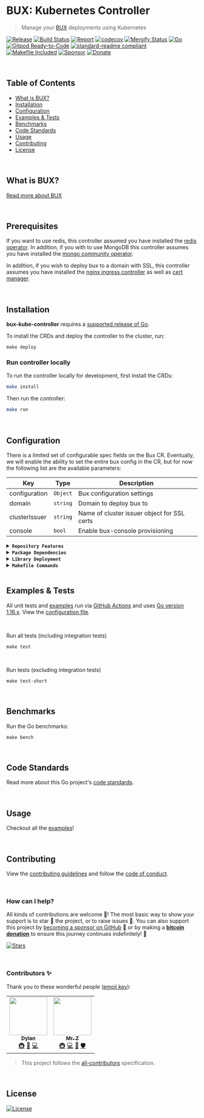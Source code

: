 # BUX: Kubernetes Controller
> Manage your [BUX](https://getbux.io) deployments using Kubernetes

[![Release](https://img.shields.io/github/release-pre/BuxOrg/bux-kube-controller.svg?logo=github&style=flat&v=2)](https://github.com/BuxOrg/bux-kube-controller/releases)
[![Build Status](https://img.shields.io/github/workflow/status/BuxOrg/bux-kube-controller/run-go-tests?logo=github&v=2)](https://github.com/BuxOrg/bux-kube-controller/actions)
[![Report](https://goreportcard.com/badge/github.com/BuxOrg/bux-kube-controller?style=flat&v=2)](https://goreportcard.com/report/github.com/BuxOrg/bux-kube-controller)
[![codecov](https://codecov.io/gh/BuxOrg/bux-kube-controller/branch/master/graph/badge.svg?v=2)](https://codecov.io/gh/BuxOrg/bux-kube-controller)
[![Mergify Status](https://img.shields.io/endpoint.svg?url=https://api.mergify.com/v1/badges/BuxOrg/bux-kube-controller&style=flat&v=2)](https://mergify.io)
[![Go](https://img.shields.io/github/go-mod/go-version/BuxOrg/bux-kube-controller?v=2)](https://golang.org/)
<br>
[![Gitpod Ready-to-Code](https://img.shields.io/badge/Gitpod-ready--to--code-blue?logo=gitpod&v=2)](https://gitpod.io/#https://github.com/BuxOrg/bux-kube-controller)
[![standard-readme compliant](https://img.shields.io/badge/readme%20style-standard-brightgreen.svg?style=flat&v=2)](https://github.com/RichardLitt/standard-readme)
[![Makefile Included](https://img.shields.io/badge/Makefile-Supported%20-brightgreen?=flat&logo=probot&v=2)](Makefile)
[![Sponsor](https://img.shields.io/badge/sponsor-BuxOrg-181717.svg?logo=github&style=flat&v=2)](https://github.com/sponsors/BuxOrg)
[![Donate](https://img.shields.io/badge/donate-bitcoin-ff9900.svg?logo=bitcoin&style=flat&v=2)](https://gobitcoinsv.com/#sponsor?utm_source=github&utm_medium=sponsor-link&utm_campaign=bux-kube-controller&utm_term=bux-kube-controller&utm_content=bux-kube-controller)

<br/>

## Table of Contents
- [What is BUX?](#what-is-bux)
- [Installation](#installation)
- [Configuration](#configuration)
- [Examples & Tests](#examples--tests)
- [Benchmarks](#benchmarks)
- [Code Standards](#code-standards)
- [Usage](#usage)
- [Contributing](#contributing)
- [License](#license)

<br/>

## What is BUX?
[Read more about BUX](https://getbux.io)

<br/>

## Prerequisites
If you want to use redis, this controller assumed you have installed the [redis
operator](https://github.com/spotahome/redis-operator). In addition, if you
with to use MongoDB this controller assumes you have installed the [mongo
community operator](https://github.com/mongodb/mongodb-kubernetes-operator).

In addition, if you wish to deploy bux to a domain with SSL, this controller
assumes you have installed the [nginx ingress
controller](https://kubernetes.github.io/ingress-nginx/) as well as [cert
manager](https://cert-manager.io/).

<br/>


## Installation

**bux-kube-controller** requires a [supported release of Go](https://golang.org/doc/devel/release.html#policy).

To install the CRDs and deploy the controller to the cluster, run:
```shell script
make deploy
```

### Run controller locally

To run the controller locally for development, first install the CRDs:
```bash
make install
```

Then run the controller:
```bash
make run
```

<br/>

## Configuration

There is a limited set of configurable spec fields on the Bux CR. Eventually,
we will enable the ability to set the entire bux config in the CR, but for now
the following list are the available parameters:

| Key           | Type     | Description                                 |
|---------------|----------|---------------------------------------------|
| configuration | `Object` | Bux configuration settings                  |
| domain        | `string` | Domain to deploy bux to                     |
| clusterIssuer | `string` | Name of cluster issuer object for SSL certs |
| console       | `bool`   | Enable bux-console provisioning             |

<details>
<summary><strong><code>Repository Features</code></strong></summary>
<br/>

This repository was created using [MrZ's `go-template`](https://github.com/mrz1836/go-template#about)

#### Built-in Features
- Continuous integration via [GitHub Actions](https://github.com/features/actions)
- Build automation via [Make](https://www.gnu.org/software/make)
- Dependency management using [Go Modules](https://github.com/golang/go/wiki/Modules)
- Code formatting using [gofumpt](https://github.com/mvdan/gofumpt) and linting with [golangci-lint](https://github.com/golangci/golangci-lint) and [yamllint](https://yamllint.readthedocs.io/en/stable/index.html)
- Unit testing with [testify](https://github.com/stretchr/testify), [race detector](https://blog.golang.org/race-detector), code coverage [HTML report](https://blog.golang.org/cover) and [Codecov report](https://codecov.io/)
- Releasing using [GoReleaser](https://github.com/goreleaser/goreleaser) on [new Tag](https://git-scm.com/book/en/v2/Git-Basics-Tagging)
- Dependency scanning and updating thanks to [Dependabot](https://dependabot.com) and [Nancy](https://github.com/sonatype-nexus-community/nancy)
- Security code analysis using [CodeQL Action](https://docs.github.com/en/github/finding-security-vulnerabilities-and-errors-in-your-code/about-code-scanning)
- Automatic syndication to [pkg.go.dev](https://pkg.go.dev/) on every release
- Generic templates for [Issues and Pull Requests](https://docs.github.com/en/communities/using-templates-to-encourage-useful-issues-and-pull-requests/configuring-issue-templates-for-your-repository) in GitHub
- All standard GitHub files such as `LICENSE`, `CONTRIBUTING.md`, `CODE_OF_CONDUCT.md`, and `SECURITY.md`
- Code [ownership configuration](.github/CODEOWNERS) for GitHub
- All your ignore files for [vs-code](.editorconfig), [docker](.dockerignore) and [git](.gitignore)
- Automatic sync for [labels](.github/labels.yml) into GitHub using a pre-defined [configuration](.github/labels.yml)
- Built-in powerful merging rules using [Mergify](https://mergify.io/)
- Welcome [new contributors](.github/mergify.yml) on their first Pull-Request
- Follows the [standard-readme](https://github.com/RichardLitt/standard-readme/blob/master/spec.md) specification
- [Visual Studio Code](https://code.visualstudio.com) configuration with [Go](https://code.visualstudio.com/docs/languages/go)
- (Optional) [Slack](https://slack.com), [Discord](https://discord.com) or [Twitter](https://twitter.com) announcements on new GitHub Releases
- (Optional) Easily add [contributors](https://allcontributors.org/docs/en/bot/installation) in any Issue or Pull-Request

</details>

<details>
<summary><strong><code>Package Dependencies</code></strong></summary>
<br/>

- [stretchr/testify](https://github.com/stretchr/testify)
</details>

<details>
<summary><strong><code>Library Deployment</code></strong></summary>
<br/>

Releases are automatically created when you create a new [git tag](https://git-scm.com/book/en/v2/Git-Basics-Tagging)!

If you want to manually make releases, please install GoReleaser:

[goreleaser](https://github.com/goreleaser/goreleaser) for easy binary or library deployment to GitHub and can be installed:
- **using make:** `make install-releaser`
- **using brew:** `brew install goreleaser`

The [.goreleaser.yml](.goreleaser.yml) file is used to configure [goreleaser](https://github.com/goreleaser/goreleaser).

<br/>

### Automatic Releases on Tag Creation (recommended)
Automatic releases via [GitHub Actions](.github/workflows/release.yml) from creating a new tag:
```shell
make tag version=1.2.3
```

<br/>

### Manual Releases (optional)
Use `make release-snap` to create a snapshot version of the release, and finally `make release` to ship to production (manually).

<br/>

</details>

<details>
<summary><strong><code>Makefile Commands</code></strong></summary>
<br/>

View all `makefile` commands
```shell script
make help
```

List of all current commands:
```text
bench            Run all benchmarks in the Go application
build            Build manager binary.
build-go         Build the Go application (locally)
clean-mods       Remove all the Go mod cache
controller-gen   Download controller-gen locally if necessary.
coverage         Shows the test coverage
deploy           Deploy controller to the K8s cluster specified in ~/.kube/config.
diff             Show the git diff
docker-build     Build docker image with the manager.
docker-push      Push docker image with the manager.
envtest          Download envtest-setup locally if necessary.
fmt              Run go fmt against code.
generate         Generate code containing DeepCopy, DeepCopyInto, and DeepCopyObject method implementations.
generate         Runs the go generate command in the base of the repo
godocs           Sync the latest tag with GoDocs
install          Install CRDs into the K8s cluster specified in ~/.kube/config.
install-all-contributors  Installs all contributors locally
install-go       Install the application (Using Native Go)
install-releaser  Install the GoReleaser application
kustomize        Download kustomize locally if necessary.
lint             Run the golangci-lint application (install if not found)
manifests        Generate WebhookConfiguration, ClusterRole and CustomResourceDefinition objects.
release          Full production release (creates release in GitHub)
release-snap     Test the full release (build binaries)
release-test     Full production test release (everything except deploy)
replace-version  Replaces the version in HTML/JS (pre-deploy)
run              Run a controller from your host.
tag              Generate a new tag and push (tag version=0.0.0)
tag-remove       Remove a tag if found (tag-remove version=0.0.0)
tag-update       Update an existing tag to current commit (tag-update version=0.0.0)
test             Runs lint and ALL tests
test-ci          Runs all tests via CI (exports coverage)
test-ci-no-race  Runs all tests via CI (no race) (exports coverage)
test-ci-short    Runs unit tests via CI (exports coverage)
test-no-lint     Runs just tests
test-short       Runs vet, lint and tests (excludes integration tests)
test-unit        Runs tests and outputs coverage
undeploy         Undeploy controller from the K8s cluster specified in ~/.kube/config. Call with ignore-not-found=true to ignore resource not found errors during deletion.
uninstall        Uninstall CRDs from the K8s cluster specified in ~/.kube/config. Call with ignore-not-found=true to ignore resource not found errors during deletion.
update           Update all project dependencies
update-contributors  Regenerates the contributors html/list
update-linter    Update the golangci-lint package (macOS only)
update-releaser  Update the goreleaser application
vet              Run go vet against code.
```
</details>

<br/>

## Examples & Tests
All unit tests and [examples](examples) run via [GitHub Actions](https://github.com/BuxOrg/bux-kube-controller/actions) and
uses [Go version 1.16.x](https://golang.org/doc/go1.16). View the [configuration file](.github/workflows/run-tests.yml).

<br/>

Run all tests (including integration tests)
```shell script
make test
```

<br/>

Run tests (excluding integration tests)
```shell script
make test-short
```

<br/>

## Benchmarks
Run the Go benchmarks:
```shell script
make bench
```

<br/>

## Code Standards
Read more about this Go project's [code standards](.github/CODE_STANDARDS.md).

<br/>

## Usage
Checkout all the [examples](examples)!

<br/>

## Contributing
View the [contributing guidelines](.github/CONTRIBUTING.md) and follow the [code of conduct](.github/CODE_OF_CONDUCT.md).

<br/>

### How can I help?
All kinds of contributions are welcome :raised_hands:!
The most basic way to show your support is to star :star2: the project, or to raise issues :speech_balloon:.
You can also support this project by [becoming a sponsor on GitHub](https://github.com/sponsors/mrz1836) :clap:
or by making a [**bitcoin donation**](https://gobitcoinsv.com/#sponsor?utm_source=github&utm_medium=sponsor-link&utm_campaign=bux-kube-controller&utm_term=bux-kube-controller&utm_content=bux-kube-controller) to ensure this journey continues indefinitely! :rocket:

[![Stars](https://img.shields.io/github/stars/BuxOrg/bux-kube-controller?label=Please%20like%20us&style=social)](https://github.com/BuxOrg/bux-kube-controller/stargazers)

<br/>

### Contributors ✨
Thank you to these wonderful people ([emoji key](https://allcontributors.org/docs/en/emoji-key)):

<!-- ALL-CONTRIBUTORS-LIST:START - Do not remove or modify this section -->
<!-- prettier-ignore-start -->
<!-- markdownlint-disable -->
<table>
  <tr>
    <td align="center"><a href="https://github.com/galt-tr"><img src="https://avatars.githubusercontent.com/u/64976002?v=4?s=100" width="100px;" alt=""/><br /><sub><b>Dylan</b></sub></a><br /><a href="#infra-galt-tr" title="Infrastructure (Hosting, Build-Tools, etc)">🚇</a> <a href="#maintenance-galt-tr" title="Maintenance">🚧</a> <a href="https://github.com/BuxOrg/bux-kube-controller/commits?author=galt-tr" title="Code">💻</a></td>
    <td align="center"><a href="https://mrz1818.com"><img src="https://avatars.githubusercontent.com/u/3743002?v=4?s=100" width="100px;" alt=""/><br /><sub><b>Mr. Z</b></sub></a><br /><a href="#infra-mrz1836" title="Infrastructure (Hosting, Build-Tools, etc)">🚇</a> <a href="https://github.com/BuxOrg/bux-kube-controller/commits?author=mrz1836" title="Code">💻</a> <a href="#maintenance-mrz1836" title="Maintenance">🚧</a> <a href="#security-mrz1836" title="Security">🛡️</a></td>
  </tr>
</table>

<!-- markdownlint-restore -->
<!-- prettier-ignore-end -->

<!-- ALL-CONTRIBUTORS-LIST:END -->

> This project follows the [all-contributors](https://github.com/all-contributors/all-contributors) specification.

<br/>

## License

[![License](https://img.shields.io/github/license/BuxOrg/bux-kube-controller.svg?style=flat&v=2)](LICENSE)
